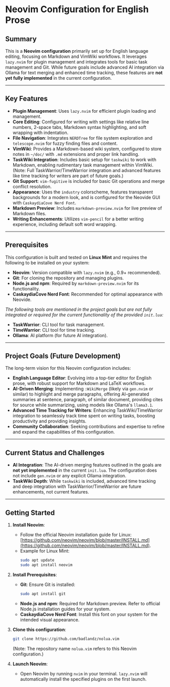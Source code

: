 # Neovim Configuration for English Prose

## Summary

This is a **Neovim configuration** primarily set up for English language editing, focusing on Markdown and VimWiki workflows. It leverages `lazy.nvim` for plugin management and integrates tools for basic task management and Git. While future goals include advanced AI integration via Ollama for text merging and enhanced time tracking, these features are **not yet fully implemented** in the current configuration.

---

## Key Features

* **Plugin Management**: Uses `lazy.nvim` for efficient plugin loading and management.
* **Core Editing**: Configured for writing with settings like relative line numbers, 2-space tabs, Markdown syntax highlighting, and soft wrapping with indentation.
* **File Navigation**: Integrates `NERDTree` for file system exploration and `telescope.nvim` for fuzzy finding files and content.
* **VimWiki**: Provides a Markdown-based wiki system, configured to store notes in `~/doc/` with `.md` extensions and proper link handling.
* **TaskWiki Integration**: Includes basic setup for `taskwiki` to work with Markdown, enabling rudimentary task management within VimWiki. (Note: Full TaskWarrior/TimeWarrior integration and advanced features like time tracking for writers are part of future goals.)
* **Git Support**: `vim-fugitive` is included for basic Git operations and merge conflict resolution.
* **Appearance**: Uses the `industry` colorscheme, features transparent backgrounds for a modern look, and is configured for the Neovide GUI with `CaskaydiaCove Nerd Font`.
* **Markdown Preview**: Includes `markdown-preview.nvim` for live preview of Markdown files.
* **Writing Enhancements**: Utilizes `vim-pencil` for a better writing experience, including default soft word wrapping.

---

## Prerequisites

This configuration is built and tested on **Linux Mint** and requires the following to be installed on your system:

* **Neovim**: Version compatible with `lazy.nvim` (e.g., 0.9+ recommended).
* **Git**: For cloning the repository and managing plugins.
* **Node.js and npm**: Required by `markdown-preview.nvim` for its functionality.
* **CaskaydiaCove Nerd Font**: Recommended for optimal appearance with Neovide.

*The following tools are mentioned in the project goals but are not fully integrated or required for the current functionality of the provided `init.lua`:*
* **TaskWarrior**: CLI tool for task management.
* **TimeWarrior**: CLI tool for time tracking.
* **Ollama**: AI platform (for future AI integration).

---

## Project Goals (Future Development)

The long-term vision for this Neovim configuration includes:

* **English Language Editor**: Evolving into a top-tier editor for English prose, with robust support for Markdown and LaTeX workflows.
* **AI-Driven Merging**: Implementing `:WikiMerge` (likely via `gen.nvim` or similar) to highlight and merge paragraphs, offering AI-generated summaries at sentence, paragraph, of similar document, providing cites for source while summarizing, using models like Ollama's `llama3.1`.
* **Advanced Time Tracking for Writers**: Enhancing TaskWiki/TimeWarrior integration to seamlessly track time spent on writing tasks, boosting productivity and providing insights.
* **Community Collaboration**: Seeking contributions and expertise to refine and expand the capabilities of this configuration.

---

## Current Status and Challenges

* **AI Integration**: The AI-driven merging features outlined in the goals are **not yet implemented** in the current `init.lua`. The configuration does not include `gen.nvim` or any explicit Ollama integration.
* **TaskWiki Depth**: While `taskwiki` is included, advanced time tracking and deep integration with TaskWarrior/TimeWarrior are future enhancements, not current features.

---

## Getting Started

1.  **Install Neovim**:
    * Follow the official Neovim installation guide for Linux: [https://github.com/neovim/neovim/blob/master/INSTALL.md](https://github.com/neovim/neovim/blob/master/INSTALL.md).
    * Example for Linux Mint:
        ```bash
        sudo apt update
        sudo apt install neovim
        ```

2.  **Install Prerequisites**:
    * **Git**: Ensure Git is installed:
        ```bash
        sudo apt install git
        ```
    * **Node.js and npm**: Required for Markdown preview. Refer to official Node.js installation guides for your system.
    * **CaskaydiaCove Nerd Font**: Install this font on your system for the intended visual appearance.

3.  **Clone this configuration**:
    ```bash
    git clone https://github.com/badlandz/nolua.vim
    ```
    (Note: The repository name `nolua.vim` refers to this Neovim configuration.)

4.  **Launch Neovim**:
    * Open Neovim by running `nvim` in your terminal. `lazy.nvim` will automatically install the specified plugins on the first launch.

